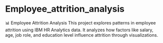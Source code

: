 # Employee_attrition_analysis
📊 Employee Attrition Analysis This project explores patterns in employee attrition using IBM HR Analytics data. It analyzes how factors like salary, age, job role, and education level influence attrition through visualizations. 

